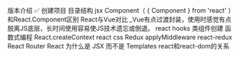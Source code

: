 版本介绍 ✅
创建项目 
目录结构
jsx
Component（ { Component } from 'react'
）和React.Component区别
React与Vue对比
  _Vue有点过渡封装，使用时感觉有点脱离JS底层，长时间使用容易使JS技术遗忘或倒退。
react hooks
类组件创建
函数式编程
React.createContext
react css
Redux
applyMiddleware
react-redux
React Router
React 为什么是 JSX 而不是 Templates
react和react-dom的关系